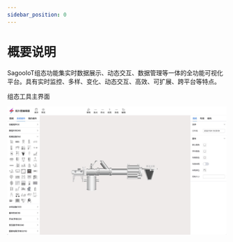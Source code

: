 ```yaml
---
sidebar_position: 0
---
```

# 概要说明

SagooIoT组态功能集实时数据展示、动态交互、数据管理等一体的全功能可视化平台。具有实时监控、多样、变化、动态交互、高效、可扩展、跨平台等特点。

组态工具主界面

![组态界面](../../imgs/configure.jpg)
